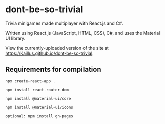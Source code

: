 # dont-be-so-trivial
Trivia minigames made multiplayer with React.js and C#.

Written using React.js (JavaScript, HTML, CSS), C#, and uses the Material UI library.

View the currently-uploaded version of the site at https://Kaillus.github.io/dont-be-so-trivial.

## Requirements for compilation

```npx create-react-app .```

```npm install react-router-dom```

```npm install @material-ui/core```

```npm install @material-ui/icons```

```optional: npm install gh-pages```